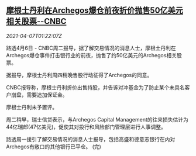 <!--1617759062000-->
[摩根士丹利在Archegos爆仓前夜折价抛售50亿美元相关股票--CNBC](https://cn.reuters.com/article/morganstanley-sale-archegos-stocks-0406-idCNKBS2BU04C)
------

<div><i>2021-04-07T01:22:07Z</i></div><p>路透4月6日 - CNBC周二报导，据了解交易情况的消息人士，摩根士丹利在Archegos爆仓事件打击银行业的前夜，抛售了约50亿美元的Archegos相关股票。</p><p>据报导，摩根士丹利周四稍晚售股行动征得了Archegos的同意。</p><p>CNBC报导称，摩根士丹利折价出售持股，并告诉对冲基金为了防止某个未具名客户崩盘，需要追加保证金。</p><p>摩根士丹利未予置评。</p><p>周二稍早，瑞士信贷表示，与Archegos Capital Management的往来损失估计为44亿瑞郎(47亿美元)，促使其对投行和风险部门管理层进行人事调整。</p><p>路透周一援引了解交易情况的消息人士报导，包括高盛和德意志银行在内对Archegos有敞口的其他银行已平仓。 (完)</p>
